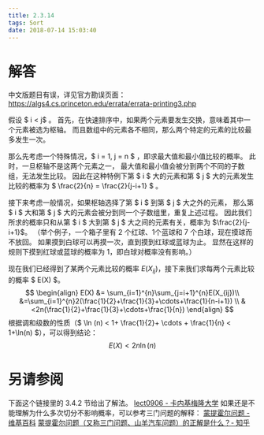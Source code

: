 ```yaml
---
title: 2.3.14
tags: Sort
date: 2018-07-14 15:03:40
---
```


# 解答

中文版题目有误，详见官方勘误页面：https://algs4.cs.princeton.edu/errata/errata-printing3.php

假设 $ i < j​$ 。
首先，在快速排序中，如果两个元素要发生交换，意味着其中一个元素被选为枢轴。
而且数组中的元素各不相同，那么两个特定的元素的比较最多发生一次。

那么先考虑一个特殊情况，$ i = 1, j = n $ ，即求最大值和最小值比较的概率。
此时，一旦枢轴不是这两个元素之一，
最大值和最小值会被分到两个不同的子数组，无法发生比较。
因此在这种特例下第 $ i $ 大的元素和第 $ j  $ 大的元素发生比较的概率为 $ \frac{2}{n} = \frac{2}{j-i+1} $ 。

接下来考虑一般情况，如果枢轴选择了第 $ i $ 到第 $ j $ 大之外的元素，
那么第 $ i $ 大和第 $ j $ 大的元素会被分到同一个子数组里，重复上述过程。
因此我们所求的概率只和从第 $ i $ 大到第 $ j $ 大之间的元素有关，概率为 $\frac{2}{j-i+1}$。
（举个例子，一个箱子里有 2 个红球、1个蓝球和 7 个白球，现在摸球而不放回。
如果摸到白球可以再摸一次，直到摸到红球或蓝球为止。
显然在这样的规则下摸到红球或蓝球的概率为 1，即白球对概率没有影响。）

现在我们已经得到了某两个元素比较的概率 $E(X_{ij})$，接下来我们求每两个元素比较的概率 $ E(X) $。
$$
\begin{align}
E(X)
&= \sum_{i=1}^{n}\sum_{j=i+1}^{n}E(X_{ij})\\
&=\sum_{i=1}^{n}2(\frac{1}{2}+\frac{1}{3}+\cdots+\frac{1}{n-i+1}) \\
&<2n(\frac{1}{2}+\frac{1}{3}+\cdots+\frac{1}{n})
\end{align}
$$
根据调和级数的性质（$ \ln (n) < 1+ \frac{1}{2}+ \cdots + \frac{1}{n} < 1+\ln(n) $），可以得到结论：
$$
E(X) < 2n \ln(n)
$$

# 另请参阅

下面这个链接里的 3.4.2 节给出了解法。
[lect0906 - 卡内基梅隆大学](https://www.cs.cmu.edu/~avrim/451f11/lectures/lect0906.pdf)
如果还是不能理解为什么多次切分不影响概率，可以参考三门问题的解释：
[蒙提霍尔问题 - 维基百科](https://zh.wikipedia.org/wiki/蒙提霍爾問題)
[蒙提霍尔问题（又称三门问题、山羊汽车问题）的正解是什么？- 知乎](https://www.zhihu.com/question/26709273?rf=25099900)
